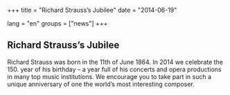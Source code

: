 +++
title = "Richard Strauss’s Jubilee"
date = "2014-06-19"

lang = "en"
groups = ["news"]
+++

## Richard Strauss’s Jubilee

Richard Strauss was born in the 11th of June 1864. In 2014 we celebrate the 150. year of his birthday – a year full of his concerts 
and opera productions in many top music institutions. 
We encourage you to take part in such a unique anniversary of one the world’s most interesting composer.
